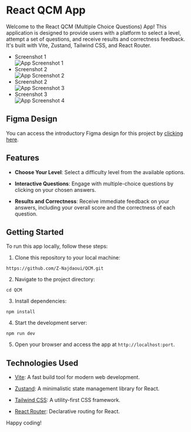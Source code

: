# React QCM App

Welcome to the React QCM (Multiple Choice Questions) App! This application is designed to provide users with a platform to select a level, attempt a set of questions, and receive results and correctness feedback. It's built with Vite, Zustand, Tailwind CSS, and React Router.

- Screenshot 1
  <br/>
  ![App Screenshot 1](./src/assets/screenshot_1.png)
  <br/>
- Screenshot 2
  <br>
  ![App Screenshot 2](./src/assets/screenshot_2.png)
  <br/>
- Screenshot 2
  <br/>
  ![App Screenshot 3](./src/assets/screenshot_3.png)
  <br/>
- Screenshot 3
  <br/>
  ![App Screenshot 4](./src/assets/screenshot_4.png)

## Figma Design

You can access the introductory Figma design for this project by [clicking here](https://www.figma.com/file/iSEQYtNPSZCu04HOGNeejB/QCM-app?type=design&mode=design&t=Yf7DRwhJmB6XV4YA-1).

## Features

- **Choose Your Level**: Select a difficulty level from the available options.

- **Interactive Questions**: Engage with multiple-choice questions by clicking on your chosen answers.

- **Results and Correctness**: Receive immediate feedback on your answers, including your overall score and the correctness of each question.

## Getting Started

To run this app locally, follow these steps:

1. Clone this repository to your local machine:

```
https://github.com/Z-Najdaoui/QCM.git
```

2. Navigate to the project directory:

```
cd QCM
```

3. Install dependencies:

```
npm install
```

4. Start the development server:

```
npm run dev
```

5. Open your browser and access the app at `http://localhost:port`.

## Technologies Used

- [Vite](https://vitejs.dev/): A fast build tool for modern web development.

- [Zustand](https://github.com/pmndrs/zustand): A minimalistic state management library for React.

- [Tailwind CSS](https://tailwindcss.com/): A utility-first CSS framework.

- [React Router](https://reactrouter.com/): Declarative routing for React.

Happy coding!
